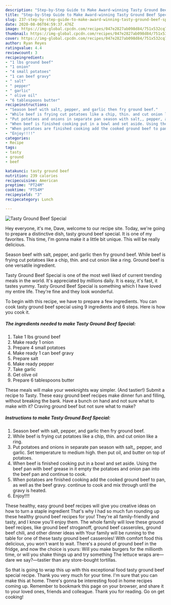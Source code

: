```yaml
---
description: "Step-by-Step Guide to Make Award-winning Tasty Ground Beef Special"
title: "Step-by-Step Guide to Make Award-winning Tasty Ground Beef Special"
slug: 237-step-by-step-guide-to-make-award-winning-tasty-ground-beef-special
date: 2020-08-06T04:59:37.476Z
image: https://img-global.cpcdn.com/recipes/047e2827ab098d84/751x532cq70/tasty-ground-beef-special-recipe-main-photo.jpg
thumbnail: https://img-global.cpcdn.com/recipes/047e2827ab098d84/751x532cq70/tasty-ground-beef-special-recipe-main-photo.jpg
cover: https://img-global.cpcdn.com/recipes/047e2827ab098d84/751x532cq70/tasty-ground-beef-special-recipe-main-photo.jpg
author: Ryan Reyes
ratingvalue: 4.4
reviewcount: 3
recipeingredient:
- "1 lbs ground beef"
- "1 onion"
- "4 small potatoes"
- "1 can beef gravy"
- " salt"
- " pepper"
- " garlic"
- " olive oil"
- "6 tablespoons butter"
recipeinstructions:
- "Season beef with salt, pepper, and garlic then fry ground beef."
- "While beef is frying cut potatoes like a chip, thin. and cut onion like a ring."
- "Put potatoes and onions in separate pan season with salt,, pepper, and garlic. Set temperature to medium high. then put oil, and butter on top of potatoes."
- "When beef is finished cooking put in a bowl and set aside. Using the beef pan with beef grease in it empty the potatoes and onion pan into the beef pan and continue to cook."
- "When potatoes are finished cooking add the cooked ground beef to pan, as well as the beef gravy. continue to cook and mix through until the gravy is heated."
- "Enjoy!!!!"
categories:
- Recipe
tags:
- tasty
- ground
- beef

katakunci: tasty ground beef 
nutrition: 239 calories
recipecuisine: American
preptime: "PT24M"
cooktime: "PT54M"
recipeyield: "3"
recipecategory: Lunch

---
```



![Tasty Ground Beef Special](https://img-global.cpcdn.com/recipes/047e2827ab098d84/751x532cq70/tasty-ground-beef-special-recipe-main-photo.jpg)

Hey everyone, it's me, Dave, welcome to our recipe site. Today, we're going to prepare a distinctive dish, tasty ground beef special. It is one of my favorites. This time, I'm gonna make it a little bit unique. This will be really delicious.

Season beef with salt, pepper, and garlic then fry ground beef. While beef is frying cut potatoes like a chip, thin. and cut onion like a ring. Ground beef is one versatile ingredient.

Tasty Ground Beef Special is one of the most well liked of current trending meals in the world. It's appreciated by millions daily. It is easy, it's fast, it tastes yummy. Tasty Ground Beef Special is something which I have loved my entire life. They're fine and they look wonderful.


To begin with this recipe, we have to prepare a few ingredients. You can cook tasty ground beef special using 9 ingredients and 6 steps. Here is how you cook it.

<!--inarticleads1-->

##### The ingredients needed to make Tasty Ground Beef Special:

1. Take 1 lbs ground beef
1. Make ready 1 onion
1. Prepare 4 small potatoes
1. Make ready 1 can beef gravy
1. Prepare  salt
1. Make ready  pepper
1. Take  garlic
1. Get  olive oil
1. Prepare 6 tablespoons butter


These meals will make your weeknights way simpler. (And tastier!) Submit a recipe to Tasty. These easy ground beef recipes make dinner fun and filling, without breaking the bank. Have a bunch on hand and not sure what to make with it? Craving ground beef but not sure what to make? 

<!--inarticleads2-->

##### Instructions to make Tasty Ground Beef Special:

1. Season beef with salt, pepper, and garlic then fry ground beef.
1. While beef is frying cut potatoes like a chip, thin. and cut onion like a ring.
1. Put potatoes and onions in separate pan season with salt,, pepper, and garlic. Set temperature to medium high. then put oil, and butter on top of potatoes.
1. When beef is finished cooking put in a bowl and set aside. Using the beef pan with beef grease in it empty the potatoes and onion pan into the beef pan and continue to cook.
1. When potatoes are finished cooking add the cooked ground beef to pan, as well as the beef gravy. continue to cook and mix through until the gravy is heated.
1. Enjoy!!!!


These healthy, easy ground beef recipes will give you creative ideas on how to turn a staple ingredient That&#39;s why I had so much fun rounding up these healthy ground beef recipes for you! They&#39;re all family-friendly and tasty, and I know you&#39;ll enjoy them. The whole family will love these ground beef recipes, like ground beef stroganoff, ground beef casseroles, ground beef chili, and other dinner ideas with Your family will be running to the table for one of these tasty ground beef casseroles! With comfort food this delicious, you won&#39;t want to wait. There&#39;s a pound of ground beef in the fridge, and now the choice is yours: Will you make burgers for the millionth time, or will you shake things up and try something The lettuce wraps are—dare we say?—tastier than any store-bought tortillas. 

So that is going to wrap this up with this exceptional food tasty ground beef special recipe. Thank you very much for your time. I'm sure that you can make this at home. There's gonna be interesting food in home recipes coming up. Remember to bookmark this page on your browser, and share it to your loved ones, friends and colleague. Thank you for reading. Go on get cooking!

